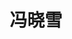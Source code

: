 ﻿---
title: "冯晓雪" # 姓名
position: "硕士" # 写硕士或博士
contact: "fengxx@mail.nankai.edu.cn" # 邮箱
description: "微低重力模拟试验系统控制" # 研究课题
photo: "/url_test/student/fengxiaoxue/photo.jpg" # 把wanghai改成自己名字的拼音
item:
- 南开大学本科 # 改成自己的最高学位
---